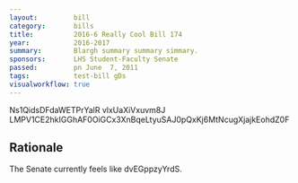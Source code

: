 ```yaml
---
layout:         bill
category:       bills
title:          2016-6 Really Cool Bill 174
year:           2016-2017
summary:        Blargh summary summary simmary.
sponsors:       LHS Student-Faculty Senate
passed:         pn June  7, 2011
tags:           test-bill gDs
visualworkflow: true
---
```



Ns1QidsDFdaWETPrYalR vlxUaXiVxuvm8J LMPV1CE2hkIGGhAF0OiGCx3XnBqeLtyuSAJ0pQxKj6MtNcugXjajkEohdZ0F 




Rationale
---------
The Senate currently feels like dvEGppzyYrdS.
